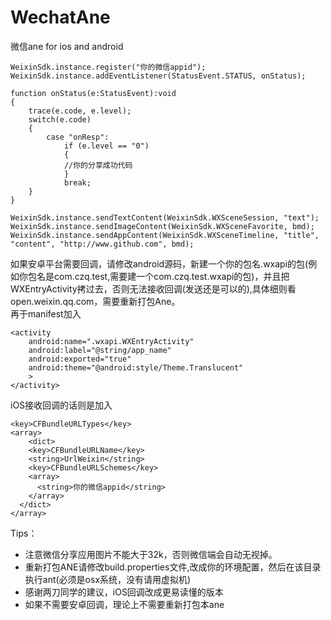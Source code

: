 WechatAne
=========

微信ane for ios and android

```
WeixinSdk.instance.register("你的微信appid");
WeixinSdk.instance.addEventListener(StatusEvent.STATUS, onStatus);

function onStatus(e:StatusEvent):void
{ 
	trace(e.code, e.level);
	switch(e.code)
	{
		case "onResp":
			if (e.level == "0")
			{
			//你的分享成功代码
			}
			break;
	}
}

WeixinSdk.instance.sendTextContent(WeixinSdk.WXSceneSession, "text");
WeixinSdk.instance.sendImageContent(WeixinSdk.WXSceneFavorite, bmd);
WeixinSdk.instance.sendAppContent(WeixinSdk.WXSceneTimeline, "title", "content", "http://www.github.com", bmd);
```
如果安卓平台需要回调，请修改android源码，新建一个你的包名.wxapi的包(例如你包名是com.czq.test,需要建一个com.czq.test.wxapi的包)，并且把WXEntryActivity拷过去，否则无法接收回调(发送还是可以的),具体细则看open.weixin.qq.com，需要重新打包Ane。  
再于manifest加入   
```
<activity
	android:name=".wxapi.WXEntryActivity"
	android:label="@string/app_name"
	android:exported="true"
	android:theme="@android:style/Theme.Translucent"
	>
</activity>
```


iOS接收回调的话则是加入
```
<key>CFBundleURLTypes</key>
<array>
	<dict>
    <key>CFBundleURLName</key>
    <string>UrlWeixin</string>
    <key>CFBundleURLSchemes</key>
    <array>
      <string>你的微信appid</string>
    </array>
  </dict>
</array>
```

Tips：
* 注意微信分享应用图片不能大于32k，否则微信端会自动无视掉。
* 重新打包ANE请修改build.properties文件,改成你的环境配置，然后在该目录执行ant(必须是osx系统，没有请用虚拟机)
* 感谢两刀同学的建议，iOS回调改成更易读懂的版本
* 如果不需要安卓回调，理论上不需要重新打包本ane

